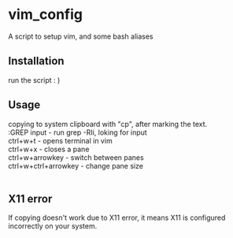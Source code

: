 # vim_config
A script to setup vim, and some bash aliases 
## Installation
run the script : )
## Usage
copying to system clipboard with "cp", after marking the text. <br>
:GREP input - run grep -RIi, loking for input <br>
ctrl+w+t - opens terminal in vim<br>
ctrl+w+x - closes a pane<br>
ctrl+w+arrowkey - switch between panes<br>
ctrl+w+ctrl+arrowkey - change pane size<br><br>
## X11 error
If copying doesn't work due to X11 error, it means X11 is configured incorrectly on your system.


